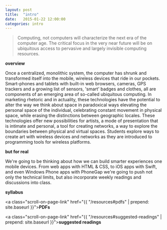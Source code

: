 ```yaml
---
layout: post
title:  "intro"
date:   2015-01-22 12:00:00
categories: intro
---
```

> Computing, not computers will characterize the next era of the computer age. The critical focus in the very near future will be on ubiquitous access to pervasive and largely invisible computing resources.

**overview**

Once a centralized, monolithic system, the computer has shrunk and transformed itself into the mobile, wireless devices that ride in our pockets. Smart-phones and tablets with built-in web browsers, cameras, GPS trackers and a growing list of sensors, 'smart' badges and clothes, all are components of an emerging area of so-called ubiquitous computing. In marketing rhetoric and in actuality, these technologies have the potential to alter the way we think about space in paradoxical ways elevating the personal space of the individual, celebrating constant movement in physical space, while erasing the distinctions between geographic locales. These technologies offer new possibilities for artists, a mode of presentation that is intimate and personal, a tool for creating networks, a way to explore the boundaries between physical and virtual spaces. Students explore ways to create art with wireless devices and networks as they are introduced to programming tools for wireless platforms.

**but for real**

We're going to be thinking about how we can build smarter experiences one mobile devices. From web apps with HTML & CSS, to iOS apps with Swift, and even Windows Phone apps with PhoneGap we're going to push not only the technical limits, but also incorporate weekly readings and discussions into class.

**syllabus**

<a class="scroll-on-page-link" href="{{ "/resources#pdfs" | prepend: site.baseurl }}"><b>PDFs</b></a>

<a class="scroll-on-page-link" href="{{ "/resources#suggested-readings" | prepend: site.baseurl }}"><b>suggested readings</b></a>

